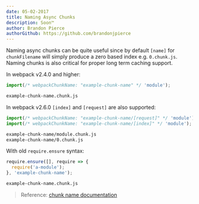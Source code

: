 ```yaml
---
date: 05-02-2017
title: Naming Async Chunks
description: Soon™
author: Brandon Pierce
authorGithub: https://github.com/brandonjpierce
---
```


Naming async chunks can be quite useful since by default `[name]` for `chunkFilename` will simply produce a zero based index e.g. `0.chunk.js`. Naming chunks is also critical for proper long term caching support.

In webpack v2.4.0 and higher:

```javascript
import(/* webpackChunkName: "example-chunk-name" */ 'module');
```

```bash
example-chunk-name.chunk.js
```

In webpack v2.6.0 `[index]` and `[request]` are also supported:

```javascript
import(/* webpackChunkName: "example-chunk-name/[request]" */ 'module');
import(/* webpackChunkName: "example-chunk-name/[index]" */ 'module');
```

```bash
example-chunk-name/module.chunk.js
example-chunk-name/0.chunk.js
```

With old `require.ensure` syntax:

```javascript
require.ensure([], require => {
  require('a-module');
}, 'example-chunk-name');
```

```bash
example-chunk-name.chunk.js
```

> Reference: [chunk name documentation](https://webpack.js.org/guides/code-splitting-async/#chunk-names)
